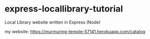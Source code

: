 # express-locallibrary-tutorial
Local Library website written in Express (Node)

my website:
https://murmuring-temple-57141.herokuapp.com/catalog
